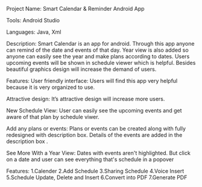 

Project Name:
Smart Calendar & Reminder Android App

Tools:
Android Studio

Languages:
Java, Xml

Description:
Smart Calendar is an app for android. Through this app anyone can remind of the date and events of that day. Year view is also added so anyone can easily see the year and make plans according to dates. Users upcoming events will be shown in schedule viewer which is helpful. Besides beautiful graphics design will increase the demand of users.

Features:
User friendly interface:
Users will find this app very helpful because it is very organized to use.

Attractive design:
It’s attractive design will increase more users. 

New Schedule View:
User can easily see the upcoming events and get aware of that plan by schedule viwer.

Add any plans or events:
Plans or events can be created along with fully redesigned with description box. Details of the events are added in the description box .

See More With a Year View:
Dates with events aren't highlighted. But click on a date and user can see everything that's schedule in a popover


Features:
1.Calender
2.Add Schedule
3.Sharing Schedule
4.Voice Insert
5.Schedule Update, Delete and Insert
6.Convert into PDF
7.Generate PDF









